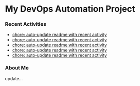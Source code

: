 # My DevOps Automation Project

### Recent Activities
<!-- activity:START -->
- [chore: auto-update readme with recent activity](https://github.com/kaigiii/mybowling-app/commit/ddf8ab867f3ed1c000d7f8070526fc1652ff62f1)
- [chore: auto-update readme with recent activity](https://github.com/kaigiii/mybowling-app/commit/f478346499bdc5971d0bfa11a2632de37a8bc65c)
- [chore: auto-update readme with recent activity](https://github.com/kaigiii/mybowling-app/commit/a2b2271ff8e3fe6d6446e85dfc7d45d92422bbef)
- [chore: auto-update readme with recent activity](https://github.com/kaigiii/mybowling-app/commit/b69e207f9e300539e61141ba00fd2662865479a1)
- [chore: auto-update readme with recent activity](https://github.com/kaigiii/mybowling-app/commit/993092eeca01cd84a4ec270b59b5df9857bce0bf)
<!-- activity:END -->

### About Me
<!-- MYLINKS:START -->
<!-- MYLINKS:END -->

update...
